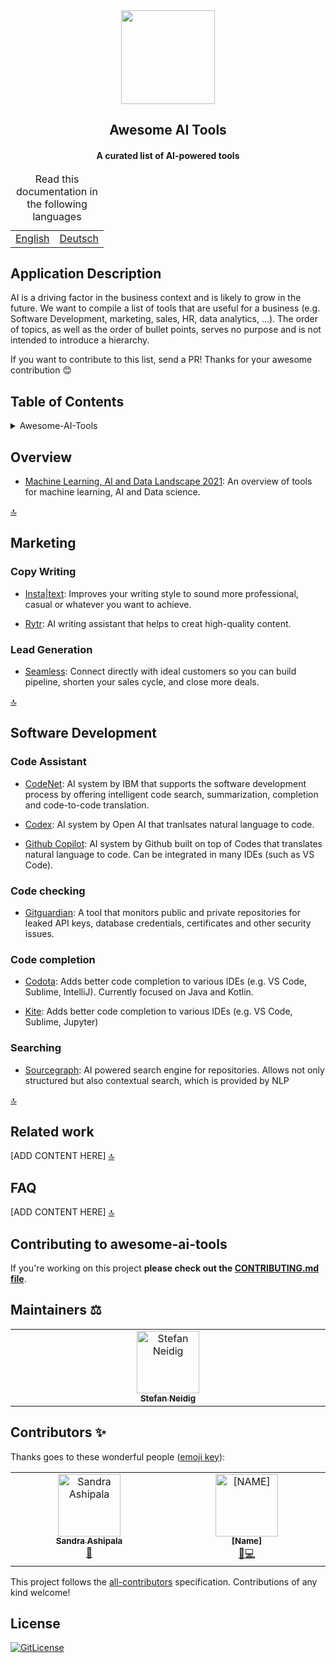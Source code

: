 <!-- PROJECT TITLE -->
  <div id="header" align="center">
  <img src="https://github-production-user-asset-6210df.s3.amazonaws.com/19821445/239703832-7aae0dd8-467d-4d97-8844-d3767d7d0521.png" width="150" width="80"/>
</div>
 <h2 align="center">
    Awesome AI Tools
    <br />
    </h2>
     <h4 align="center">
    A curated list of AI-powered tools
    <br />
    </h4>

  <table align="center">
    <caption>Read this documentation in the following languages</caption>
    <tbody>
        <tr>
            <td><a href="https://github.com/sandramsc/awesome-ai-tools/blob/master/README.md">English</a></td>
            <td><a href="https://github.com/sandramsc/awesome-ai-tools/blob/master/README.de.md">Deutsch</a></td>
        </tr>
    </tbody>
</table>

## Application Description

AI is a driving factor in the business context and is likely to grow in the future. We want to compile a list of tools that are useful for a business (e.g. Software Development, marketing, sales, HR, data analytics, ...). The order of topics, as well as the order of bullet points, serves no purpose and is not intended to introduce a hierarchy.

If you want to contribute to this list, send a PR! Thanks for your awesome contribution 😊

## Table of Contents

<details>
<summary>Awesome-AI-Tools</summary>

- [Application Description](#application-description)
- [Table of Contents](#table-of-contents)
- [Overview](#overview)
- [Marketing](#marketing)
    - [Copy Writing](#copy-writing)
    - [Lead Generation](#lead-generation)
- [Software Development](#software-development)
    - [Code Assistant](#code-assistant)
    - [Code checking](#code-checking)
    - [Code completion](#code-completion)
    - [Searching](#searching)
- [Related work](#related-work)
- [FAQ](#faq)
- [Contributing](#contributing)
- [Maintainers](#maintainers)
- [Contributors](#contributors)
- [License](#license)

</details>

## Overview

- [Machine Learning, AI and Data Landscape 2021](http://46eybw2v1nh52oe80d3bi91u-wpengine.netdna-ssl.com/wp-content/uploads/2021/09/ML-AI-Data-Landscape-2021.pdf): An overview of tools for machine learning, AI and Data science.

[🔝](https://github.com/sandramsc/awesome-ai-tools#table-of-contents)

## Marketing

### Copy Writing

- [Insta|text](https://instatext.io/): Improves your writing style to sound more professional, casual or whatever you want to achieve.

- [Rytr](https://rytr.me/): AI writing assistant that helps to creat high-quality content.

### Lead Generation

- [Seamless](https://www.seamless.ai/): Connect directly with ideal customers so you can build pipeline, shorten your sales cycle, and close more deals.

[🔝](https://github.com/sandramsc/awesome-ai-tools#table-of-contents)


## Software Development

### Code Assistant

- [CodeNet](https://github.com/IBM/Project_CodeNet): AI system by IBM that supports the software development process by offering intelligent code search, summarization, completion and code-to-code translation.

- [Codex](https://openai.com/blog/openai-codex/): AI system by Open AI that tranlsates natural language to code.

- [Github Copilot](https://copilot.github.com/): AI system by Github built on top of Codes that translates natural language to code. Can be integrated in many IDEs (such as VS Code).

### Code checking

- [Gitguardian](https://www.gitguardian.com/): A tool that monitors public and private repositories for leaked API keys, database credentials, certificates and other security issues.

### Code completion

- [Codota](https://www.codota.com/): Adds better code completion to various IDEs (e.g. VS Code, Sublime, IntelliJ). Currently focused on Java and Kotlin.

- [Kite](https://www.kite.com/): Adds better code completion to various IDEs (e.g. VS Code, Sublime, Jupyter)

### Searching

- [Sourcegraph](https://sourcegraph.com/):  AI powered search engine for repositories. Allows not only structured but also contextual search, which is provided by NLP

[🔝](https://github.com/sandramsc/awesome-ai-tools#table-of-contents)

## Related work

[ADD CONTENT HERE]
[🔝](https://github.com/sandramsc/awesome-ai-tools#table-of-contents)


## FAQ

[ADD CONTENT HERE]
[🔝](https://github.com/sandramsc/awesome-ai-tools#table-of-contents)

## Contributing to awesome-ai-tools

If you're working on this project **please check out the
[CONTRIBUTING.md file](https://github.com/sandramsc/awesome-ai-tools/blob/master/CONTRIBUTING.md)**.

## Maintainers ⚖️
<table>
  <tbody>
    <tr>
      <td align="center" valign="top" width="14.28%"><a href="https://github.com/dasheck0"><img src="https://github-production-user-asset-6210df.s3.amazonaws.com/19821445/239706944-3bdd7b46-6b1e-4165-a035-08fa563d0de8.png" width="100px;" alt="Stefan Neidig"/><br /><sub><b>Stefan Neidig</b></sub></a>
      </td>
    </tr>
  </tbody>
</table>

## Contributors ✨

Thanks goes to these wonderful people ([emoji key](https://allcontributors.org/docs/en/emoji-key)):
<!-- ALL-CONTRIBUTORS-LIST:START - Do not remove or modify this section -->
<!-- prettier-ignore-start -->
<!-- markdownlint-disable -->
<table>
  <tbody>
    <tr>
    <!-- contributor-1-start -->
      <td align="center" valign="top" width="14.28%"><a href="https://github.com/sandramsc"><img src="https://github-production-user-asset-6210df.s3.amazonaws.com/19821445/239707280-a1fe09fb-f3c4-4727-b588-1a433a9e6574.png" width="100px;" alt="Sandra Ashipala"/><br /><sub><b>Sandra Ashipala</b></sub></a><br /><a href="https://github.com/nanogiants/awesome-ai-tools/commits?author=sandramsc" title="Doc">📖</a></td>
      <!-- contributor-1-end -->
      <!-- contributor-2-start -->
          <td align="center" valign="top" width="14.28%"><a href="https://github.com/github_username"><img src="https://cdn.pixabay.com/photo/2015/10/05/22/37/blank-profile-picture-973460_640.png" width="100px;" alt="[NAME]"/><br /><sub><b>[Name]</b></sub></a><br /><a href="https://github.com/nanogiants/awesome-ai-tools/commits?author=sandramsc" title="Bug">🐛</a><a href="https://github.com/nanogiants/awesome-ai-tools/commits?author=sandramsc" title="Code">💻</a></td>
      <!-- contributor-2-end -->
      <!-- contributor-3-end -->
      <!-- contributor-3-end -->
    </tr>
  </tbody>
</table>
<!-- markdownlint-restore -->
<!-- prettier-ignore-end -->
<!-- ALL-CONTRIBUTORS-LIST:END -->

This project follows the [all-contributors](https://github.com/all-contributors/all-contributors) specification. Contributions of any kind welcome!


## License

[![GitLicense](https://img.shields.io/badge/License-MIT-lime.svg)](https://github.com/nanogiants/awesome-ai-tools/blob/master/LICENSE)
